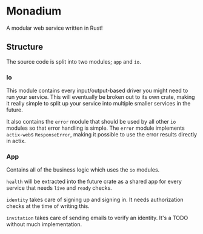 # Monadium

A modular web service written in Rust!

## Structure

The source code is split into two modules; `app` and `io`.

### Io

This module contains every input/output-based driver you might need to run your service. This will eventually be broken out to its own crate, making it really simple to split up your service into multiple smaller services in the future.

It also contains the `error` module that should be used by all other `io` modules so that error handling is simple. The `error` module implements `actix-web`s `ResponseError`, making it possible to use the error results directly in actix.

### App

Contains all of the business logic which uses the `io` modules.

`health` will be extracted into the future crate as a shared app for every service that needs `live` and `ready` checks.

`identity` takes care of signing up and signing in. It needs authorization checks at the time of writing this.

`invitation` takes care of sending emails to verify an identity. It's a TODO without much implementation.
